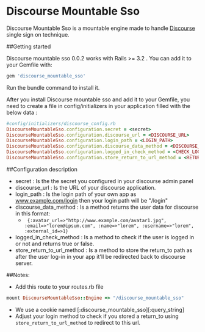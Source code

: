 # Discourse Mountable Sso

Discourse Mountable Sso is a mountable engine made to handle [Discourse](https://github.com/discourse/discourse/) single sign on technique.

##Getting started

Discourse mountable sso 0.0.2 works with Rails >= 3.2 . You can add it to your Gemfile with:

```ruby
gem 'discourse_mountable_sso'
```

Run the bundle command to install it.

After you install Discourse mountable sso and add it to your Gemfile, you need to create a file in config/initializers in your application filled with the below data :


```ruby
#config/initializers/discourse_config.rb
DiscourseMountableSso.configuration.secret = <secret>
DiscourseMountableSso.configuration.discourse_url = <DISCOURSE_URL>	
DiscourseMountableSso.configuration.login_path = <LOGIN_PATH>
DiscourseMountableSso.configuration.discourse_data_method = <DISCOURSE_DATA_METHOD>
DiscourseMountableSso.configuration.logged_in_check_method = <CHECK_LOGIN_METHOD>
DiscourseMountableSso.configuration.store_return_to_url_method = <RETURN_TO_URL_METHOD>
```
##Configuration description

* secret : Is the the secret you configured in your discourse admin panel
* discourse_url : Is the URL of your discourse application.
* login_path : Is the login path of your own app as www.example.com/login then your login path will be "/login"
* discourse_data_method : Is a method returns the user data for discourse in this format:
    * ``` {:avatar_url=>"http://www.example.com/avatar1.jpg", :email=>"lorem@ipsum.com", :name=>"lorem", :username=>"lorem", :external_id=>1}```
* logged_in_check_method : Is a method to check if the user is logged in or not and returns true or false.
* store_return_to_url_method : Is a method to store the return_to path as after the user log-in in your app it'll be redirected back to discourse server.

##Notes: 
  * Add this route to your routes.rb file   
   ```ruby
   mount DiscourseMountableSso::Engine => "/discourse_mountable_sso"
   ```
  * We use a cookie named [:discourse_mountable_sso][:query_string]
  * Adjust your login method to check if you stored a return_to using ``` store_return_to_url_method ``` to redirect to this url.

   

